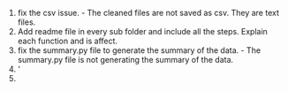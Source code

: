 1. fix the csv issue. - The cleaned files are not saved as csv. They are text files.
2. Add readme file in every sub folder and include all the steps. Explain each function and is affect.
3. fix the summary.py file to generate the summary of the data. - The summary.py file is not generating the summary of the data.
4. '
5. 